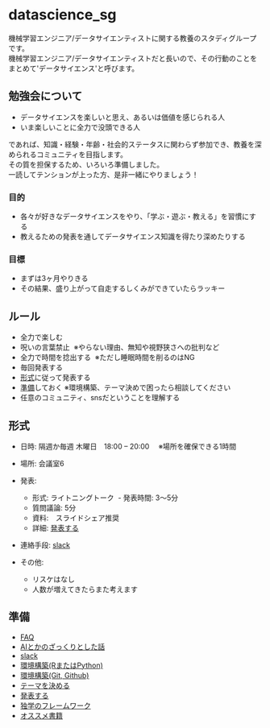 # datascience_sg
機械学習エンジニア/データサイエンティストに関する教養のスタディグループです。  
機械学習エンジニア/データサイエンティストだと長いので、その行動のことをまとめて'データサイエンス'と呼びます。  

## 勉強会について
- データサイエンスを楽しいと思え、あるいは価値を感じられる人
- いま楽しいことに全力で没頭できる人

であれば、知識・経験・年齢・社会的ステータスに関わらず参加でき、教養を深められるコミュニティを目指します。  
その質を担保するため、いろいろ準備しました。  
一読してテンションが上った方、是非一緒にやりましょう！

### 目的
- 各々が好きなデータサイエンスをやり、「学ぶ・遊ぶ・教える」を習慣にする
- 教えるための発表を通してデータサイエンス知識を得たり深めたりする

### 目標
- まずは3ヶ月やりきる
- その結果、盛り上がって自走するしくみができていたらラッキー

## ルール
- 全力で楽しむ
- 呪いの言葉禁止  ※やらない理由、無知や視野狭さへの批判など
- 全力で時間を捻出する  ※ただし睡眠時間を削るのはNG
- 毎回発表する
- [形式](#形式)に従って発表する
- [準備](#準備)しておく  ※環境構築、テーマ決めで困ったら相談してください
- 任意のコミュニティ、snsだということを理解する

## 形式
- 日時: 隔週か毎週 木曜日　18:00 – 20:00　 ※場所を確保できる1時間
- 場所: 会議室6
- 発表:
  - 形式: ライトニングトーク
  - 発表時間: 3〜5分
  - 質問議論: 5分
  - 資料:　スライドシェア推奨
  - 詳細: [発表する](presentation.md)

- 連絡手段: [slack](slack.md)
- その他:
  - リスケはなし
  - 人数が増えてきたらまた考えます

## 準備
- [FAQ](faq.md) 
- [AIとかのざっくりとした話](about_ai.md)
- [slack](slack.md)
- [環境構築(RまたはPython)](editor.md)
- [環境構築(Git, Github)](git.md)
- [テーマを決める](theme.md)
- [発表する](presentation.md)
- [独学のフレームワーク](self_study.md)
- [オススメ書籍](books.md)
